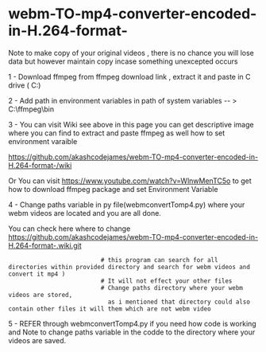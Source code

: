 # webm-TO-mp4-converter-encoded-in-H.264-format-



  Note to make copy of your original videos , there is no chance you will lose data but however maintain copy incase something unexcepted occurs

1 -  Download ffmpeg from ffmpeg download link , extract it and paste in C drive ( C:\)


2 -  Add path in environment variables in path of system variables     -- >    C:\ffmpeg\bin



3 -  You can visit Wiki see above in this page you can get descriptive image where you can find to extract and paste ffmpeg as well how to set environment varaible

https://github.com/akashcodejames/webm-TO-mp4-converter-encoded-in-H.264-format-/wiki
         
Or You can visit https://www.youtube.com/watch?v=WlnwMenTC5o to get how to download ffmpeg package and set Environment Variable 




4 - Change paths variable in py file(webmconvertTomp4.py) where your webm videos are located and you are all done.

You can check here where to change   https://github.com/akashcodejames/webm-TO-mp4-converter-encoded-in-H.264-format-.wiki.git

                              # this program can search for all directories within provided directory and search for webm videos and convert it mp4 )
                              # It will not effect your other files
                              # Change paths directory where your webm videos are stored, 
                                as i mentioned that directory could also contain other files it will them which are not webm video

 
5 - REFER through webmconvertTomp4.py if you need how code is working and Note to change paths variable in the codde to the directory where 
your videos are saved.
    
   
